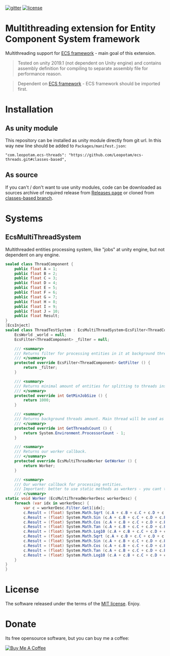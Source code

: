[![gitter](https://img.shields.io/gitter/room/leopotam/ecs.svg)](https://gitter.im/leopotam/ecs)
[![license](https://img.shields.io/github/license/Leopotam/ecs-threads.svg)](https://github.com/Leopotam/ecs-threads/blob/develop/LICENSE)
# Multithreading extension for Entity Component System framework
Multithreading support for [ECS framework](https://github.com/Leopotam/ecs) - main goal of this extension.

> Tested on unity 2019.1 (not dependent on Unity engine) and contains assembly definition for compiling to separate assembly file for performance reason.

> Dependent on [ECS framework](https://github.com/Leopotam/ecs) - ECS framework should be imported first.

# Installation

## As unity module
This repository can be installed as unity module directly from git url. In this way new line should be added to `Packages/manifest.json`:
```
"com.leopotam.ecs-threads": "https://github.com/Leopotam/ecs-threads.git#classes-based",
```

## As source
If you can't / don't want to use unity modules, code can be downloaded as sources archive of required release from [Releases page](https://github.com/Leopotam/ecs-threads/releases/tag/2020.2.22) or cloned from [classes-based branch](https://github.com/Leopotam/ecs-threads/tree/classes-based).

# Systems

## EcsMultiThreadSystem
Multithreaded entities processing system, like "jobs" at unity engine, but not dependent on any engine.
```csharp
sealed class ThreadComponent {
    public float A = 1;
    public float B = 2;
    public float C = 3;
    public float D = 4;
    public float E = 5;
    public float F = 6;
    public float G = 7;
    public float H = 8;
    public float I = 9;
    public float J = 10;
    public float Result;
}
[EcsInject]
sealed class ThreadTestSystem : EcsMultiThreadSystem<EcsFilter<ThreadComponent>> {
    EcsWorld _world = null;
    EcsFilter<ThreadComponent> _filter = null;

    /// <summary>
    /// Returns filter for processing entities in it at background threads.
    /// </summary>
    protected override EcsFilter<ThreadComponent> GetFilter () {
        return _filter;
    }

    /// <summary>
    /// Returns minimal amount of entities for splitting to threads instead processing in one.
    /// </summary>
    protected override int GetMinJobSize () {
        return 1000;
    }

    /// <summary>
    /// Returns background threads amount. Main thread will be used as additional worker (+1 thread).
    /// </summary>
    protected override int GetThreadsCount () {
        return System.Environment.ProcessorCount - 1;
    }

    /// <summary>
    /// Returns our worker callback.
    /// </summary>
    protected override EcsMultiThreadWorker GetWorker () {
        return Worker;
    }

    /// <summary>
    /// Our worker callback for processing entities.
    /// Important: better to use static methods as workers - you cant touch any instance data without additional sync.
    /// </summary>
static void Worker (EcsMultiThreadWorkerDesc workerDesc) {
    foreach (var idx in workerDesc) {
        var c = workerDesc.Filter.Get1[idx];
        c.Result = (float) System.Math.Sqrt (c.A + c.B + c.C + c.D + c.E + c.F + c.G + c.H + c.I + c.J);
        c.Result = (float) System.Math.Sin (c.A + c.B + c.C + c.D + c.E + c.F + c.G + c.H + c.I + c.J);
        c.Result = (float) System.Math.Cos (c.A + c.B + c.C + c.D + c.E + c.F + c.G + c.H + c.I + c.J);
        c.Result = (float) System.Math.Tan (c.A + c.B + c.C + c.D + c.E + c.F + c.G + c.H + c.I + c.J);
        c.Result = (float) System.Math.Log10 (c.A + c.B + c.C + c.D + c.E + c.F + c.G + c.H + c.I + c.J);
        c.Result = (float) System.Math.Sqrt (c.A + c.B + c.C + c.D + c.E + c.F + c.G + c.H + c.I + c.J);
        c.Result = (float) System.Math.Sin (c.A + c.B + c.C + c.D + c.E + c.F + c.G + c.H + c.I + c.J);
        c.Result = (float) System.Math.Cos (c.A + c.B + c.C + c.D + c.E + c.F + c.G + c.H + c.I + c.J);
        c.Result = (float) System.Math.Tan (c.A + c.B + c.C + c.D + c.E + c.F + c.G + c.H + c.I + c.J);
        c.Result = (float) System.Math.Log10 (c.A + c.B + c.C + c.D + c.E + c.F + c.G + c.H + c.I + c.J);
    }
}
}
```

# License
The software released under the terms of the [MIT license](./LICENSE.md). Enjoy.

# Donate
Its free opensource software, but you can buy me a coffee:

<a href="https://www.buymeacoffee.com/leopotam" target="_blank"><img src="https://www.buymeacoffee.com/assets/img/custom_images/yellow_img.png" alt="Buy Me A Coffee" style="height: auto !important;width: auto !important;" ></a>